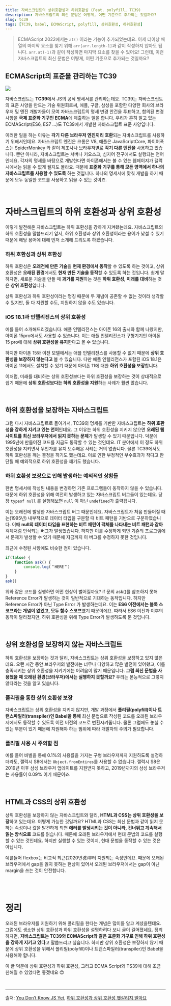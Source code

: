 ```yaml
---
title: 자바스크립트의 상위호환성과 하위호환성 (Feat. polyfill, TC39)
description: 자바스크립트의 최신 문법은 어떻게, 어떤 기준으로 추가되는 것일까요?
slug: tc39
tags: [TC39, babel, ECMAScript, polyfill, 상위호환성, 하위호환성]
---
```


> ECMAScript 2022에서는 `at()` 이라는 기능이 추가되었는데요. 이제 더이상 배열의 마지막 요소를 찾기 위해 `arr[arr.length-1]`과 같이 작성하지 않아도 됩니다. `arr.at(-1)`과 같이 작성하면 마지막 요소를 찾을 수 있어요! 그런데, 이런 자바스크립트의 최신 문법은 어떻게, 어떤 기준으로 추가되는 것일까요?

## ECMAScript의 표준을 관리하는 TC39

![](https://velog.velcdn.com/images/te-ing/post/d0c4ab07-e693-4ee0-b5d9-39565d3a4ceb/image.png)

자바스크립트는 **TC39**에서 JS의 공식 명세서를 관리하는데요. TC39는 자바스크립트의 표준 사양을 만드는 기술 위원회로써, 애플, 구글, 삼성을 포함한 다양한 회사의 브라우저 및 엔진 개발자들이 모여 자바스크립트의 명세 변경 안건을 투표하고, 합의된 변경 사항을 **국제 표준화 기구인 ECMA**에 제출하는 일을 합니다. 우리가 흔히 알고 있는 ECMAScript(ES6, ES7 ...)도 TC39에서 개발한 자바스크립트 표준 사양입니다.

이러한 일을 하는 이유는 **각기 다른 브라우저 엔진끼리 호환**되는 자바스크립트를 사용하기 위해서인데요. 자바스크립트 엔진은 크롬은 V8, 애플은 JavaScriptCore, 파이어폭스는 SpiderMonkey 와 같이 제조사나 브라우저별로 **각기 다른 엔진을** 사용하고 있습니다. 뿐만 아니라, 자바스크립트는 서버나 키오스크, 심지어 전구에서도 실행되는 언어인데요. 각자의 명세를 바탕으로 개발한다면 아이폰에서는 볼 수 있는 웹페이지가 갤럭시에서는 읽을 수 없게 될지도 몰라요. 때문에 **표준화 기구를 통해 모든 영역에서 하나의 자바스크립트를 사용할 수 있도록** 하는 것입니다. 하나의 명세서에 맞춰 개발을 하기 때문에 모두 동일한 코드를 사용하고 읽을 수 있는 것이죠.

<br />

# 자바스크립트의 하위 호환성과 상위 호환성

이렇게 발전해온 자바스크립트는 하위 호환성을 강하게 지켜왔는데요. 자바스크립트의 하위 호환성을 말씀드리기 앞서, 하위 호환성과 상위 호환성이라는 용어가 낯설 수 있기 때문에 해당 용어에 대해 먼저 소개해 드리도록 하겠습니다.

### 하위 호환성과 상위 호환성

하위 호환성은 **오래전에 만든 기술**을 **현재 환경에서 동작**할 수 있도록 하는 것이고, 상위 호환성은 **오래된 환경**에서도 **현재 만든 기술을 동작**할 수 있도록 하는 것입니다. 쉽게 말하자면, 새로운 기술을 만들 때 **과거를 지원**하는 것은 **하위 호환성**, **미래를 대비**하는 것은 **상위 호환성**입니다.

상위 호환성과 하위 호환성이라는 명칭 때문에 두 개념이 공존할 수 없는 것이라 생각할 수 있지만, 둘 다 지원할 수도, 지원하지 않을 수도 있습니다.

### iOS 18.1과 인텔리전스의 상위 호환성

예를 들어 소개해드리겠습니다. 애플 인텔리전스는 아이폰 16의 출시와 함께 나왔지만, 아이폰 15pro에서도 사용할 수 있습니다. 이는 애플 인텔리전스가 구형기기인 아이폰 15 pro에 대해 **상위 호환성을 유지**한다고 볼 수 있습니다.

하지만 아이폰 15와 이전 모델에서는 애플 인텔리전스를 사용할 수 없기 때문에 **상위 호환성을 보장하지 않는다고** 볼 수 있습니다. 다만 애플 인텔리전스가 포함된 iOS 18.1은 아이폰 11에서도 설치할 수 있기 때문에 아이폰 11에 대한 **하위 호환성을 보장**합니다.

이처럼, 미래를 대비하는 상위 호환성보다는 하위 호환성을 보장하는 것이 상대적으로 쉽기 때문에 **상위 호환성보다는 하위 호환성을 지원**하는 사례가 훨씬 많습니다.

<br />

## 하위 호환성을 보장하는 자바스크립트

그럼 다시 자바스크립트로 돌아가서, TC39의 명세를 기반한 자바스크립트는 **하위 호환성을 강하게 지키고 있는 언어**인데요. 그 이유는 하위 호환성을 지키지 않으면 **오래된 웹사이트를 최신 브라우저에서 읽지 못하는 문제**가 발생할 수 있기 때문입니다. 덕분에 1995년에 만들어진 코드를 지금도 동작할 수 있는 것인데요. IT 분야에서 이 정도 하위 호환성을 지키면서 무언가를 유지 보수해온 사례는 거의 없습니다. 물론 TC39에서도 하위 호환성을 깨는 결정을 하기도 했는데요. 이로 인한 부정적인 부수효과가 작다고 판단될 때 예외적으로 하위 호환성을 깨기도 했습니다.

### 하위 호환성 보장으로 인해 발생하는 예외적인 상황들

한번 명세서에 작성된 내용을 변경하면 기존 프로그램들이 동작하지 않을 수 있습니다. 때문에 하위 호환성을 위해 여전히 발생하고 있는 자바스크립트 버그들이 있는데요. 당장 `typeof null` 를 실행해보면 `null` 이 아닌 `undefined`가 출력됩니다.

이는 오래전에 발생한 자바스크립트 버그 때문인데요. 자바스크립트가 처음 만들어질 때는(1995년) 내부적으로 데이터 타입을 구분할 때 비트 패턴을 기반으로 구분하였습니다. 이때 **null의 데이터 타입을 표현하는 비트 패턴이 객체를 나타내는 비트 패턴과 같아** 객체처럼 인식되는 버그가 발생했습니다. 하지만 이를 수정하게 되면 기존의 프로그램에서 문제가 발생할 수 있기 때문에 지금까지 이 버그를 수정하지 못한 것입니다.

최근에 수정된 사항에도 비슷한 점이 있습니다.

```js
if(false) {
	function ask() {
		console.log(＂HERE＂)
	}
}
ask()
```

위와 같은 코드를 실행하면 어떤 현상이 벌어질까요? if 문의 ask()를 참조하지 못해 Reference Error가 발생하는 것이 일반적으로 기대하는 동작입니다. 하지만 Reference Error가 아닌 Type Error 가 발생하는데요. 이는 **ES6 이전에서는 블록 스코프라는 개념이 없었고, 모두 함수 스코프**였기 때문이에요. 따라서 ES6 이전과 이후의 동작이 달라졌지만, 하위 호환성을 위해 Type Error가 발생하도록 둔 것입니다.

<br />

## 상위 호환성을 보장하지 않는 자바스크립트

하위 호환성을 보장하는 것과 달리, 자바스크립트는 상위 호환성을 보장하고 있지 않은데요. 오랜 시간 동안 브라우저의 발전에는 너무나 다양하고 많은 발전이 있어왔고, 이를 충족시키는 상위 호환성을 지키기에는 어려움이 많기 때문입니다. **그럼 최신 문법을 사용했을 때 오래된 환경(브라우저)에서는 실행하지 못할까요?** 우리는 본능적으로 그렇지 않다라는 것을 알고 있습니다.

### 폴리필을 통한 상위 호환성 보장

자바스크립트는 상위 호환성을 지키지 않지만, 개발 과정에서 **폴리필(polyfill)이나 트랜스파일러(transpiler)인 Babel을 통해** 최신 문법으로 작성된 코드를 오래된 브라우저에서도 동작할 수 있도록 이전 버전의 코드로 변환시켜줍니다. 물론 그럼에도 놓칠 수 있는 부분이 있기 때문에 지원해야 하는 범위에 따라 개발자의 주의가 필요합니다.

### 폴리필 사용 시 주의할 점

예를 들어 바벨을 통해 0.1%의 사용률을 가지는 구형 브라우저까지 지원하도록 설정하더라도, 갤럭시 S8에서는 `Object.fromEntires`를 사용할 수 없습니다. 갤럭시 S8은 2019년 이후 삼성 브라우저 업데이트를 지원받지 못하고, 2019년까지의 삼성 브라우저는 사용률이 0.09% 이기 때문이죠.

<br />

## HTML과 CSS의 상위 호환성

상위 호환성을 보장하지 않는 자바스크립트와 달리, **HTML과 CSS는 상위 호환성을 보장**하고 있는데요. 어떻게 가능한 것일까요? HTML과 CSS는 최신 문법과 같이 읽지 못하는 속성이나 값을 발견하게 되면 **에러를 발생시키는 것이 아니라, 건너뛰고 계속해서 읽는 방식으로** 코드를 읽습니다. 때문에 오래된 브라우저에서 현대 문법의 코드를 실행할 수 있는 것인데요. 하지만 실행할 수 있는 것이지, 현대 문법을 동작할 수 있는 것은 아닙니다.

예를들어 flexbox는 비교적 최근(2020년경)부터 지원되는 속성인데요. 때문에 오래된 브라우저에서 gap을 읽지 못하는 현상이 있어서 오래된 브라우저에서는 gap이 아닌 margin을 쓰는 것이 안전합니다.

<br />

<br />

# 정리

오래된 브라우저를 지원하기 위해 폴리필을 한다는 개념은 많이들 알고 계셨을텐데요. 그럼에도 생소한 상위 호환성과 하위 호환성을 설명하려다 보니 글이 길어졌네요. 정리하자면, **자바스크립트는 TC39와 ECMAScript와 같은 표준화 기구로 인해 하위 호환성을 강하게 지키고 있다**고 말씀드리고 싶습니다. 하지만 상위 호환성은 보장하지 않기 때문에 상위 호환성을 위해서 폴리필(polyfill)이나 트랜스파일러(transpiler)인 Babel을 사용해야 합니다.

이 글 덕분에 상위 호환성과 하위 호환성, 그리고 ECMA Script와 TS39에 대해 조금 친해질 수 있었다면 좋겠네요 😊

<br />

---

출처: [You Don’t Know JS Yet](https://ebook-product.kyobobook.co.kr/dig/epd/ebook/E000005861864), [하위 호환성과 상위 호환성 헷갈리지 말아요](https://medium.com/a-day-of-a-programmer/하위-호환성과-상위-호환성-헷갈리지-말아요-8ab0a5c3f15b)
